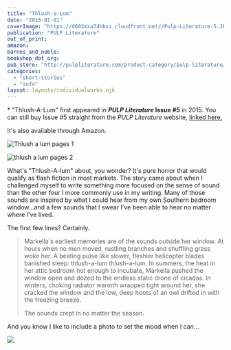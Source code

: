 ```yaml
---
title: "Thlush-a-Lum"
date: "2015-01-01"
coverImage: "https://d602mxa74hbsi.cloudfront.net//Pulp-Literature-5.JPG"
publication: "PULP Literature"
out_of_print:
amazon:
barnes_and_noble:
bookshop_dot_org:
pub_store: "http://pulpliterature.com/product-category/pulp-literature/issue-5-winter-2015/"
categories:
  - "short-stories"
  - "info"
layout: layouts/individualworks.njk
---
```


\* "Thlush-A-Lum" first appeared in **_PULP Literature_ Issue #5** in 2015. You can still buy Issue #5 straight from the _PULP Literature_ website, [linked here.](http://pulpliterature.com/product-category/pulp-literature/issue-5-winter-2015/)

It's also available through Amazon.

![Thlush a lum pages 1](https://d2ypg8o05lff0b.cloudfront.net/wp-content/uploads/sites/3/pages/Thlush-a-lum-pages-1-375x500.jpg)

![thlush a lum pages 2](https://d2ypg8o05lff0b.cloudfront.net/wp-content/uploads/sites/3/pages/thlush-a-lum-pages-2-375x500.jpg)

What's "Thlush-A-lum" about, you wonder? It's pure horror that would qualify as flash fiction in most markets. The story came about when I challenged myself to write something more focused on the sense of sound than the other four I more commonly use in my writing. Many of those sounds are inspired by what I could hear from my own Southern bedroom window...and a few sounds that I swear I've been able to hear no matter where I've lived.

The first few lines? Certainly.

> Markella's earliest memories are of the sounds outside her window. At hours when no men moved, rustling branches and shuffling grass woke her. A beating pulse like slower, fleshier helicopter blades banished sleep: thlush-a-lum thlush-a-lum. In summers, the heat in her attic bedroom hot enough to incubate, Markella pushed the window open and dozed to the endless static drone of cicadas. In winters, choking radiator warmth wrapped tight around her, she cracked the window and the low, deep hoots of an owl drifted in with the freezing breeze.
>
> The sounds crept in no matter the season.

And you know I like to include a photo to set the mood when I can...

[![](https://images.unsplash.com/photo-1535231540604-72e8fbaf8cdb?ixlib=rb-1.2.1&q=80&fm=jpg&crop=entropy&cs=tinysrgb&w=1080&fit=max&ixid=eyJhcHBfaWQiOjQ1NDExfQ)](https://images.unsplash.com/photo-1535231540604-72e8fbaf8cdb?ixlib=rb-1.2.1&q=80&fm=jpg&crop=entropy&cs=tinysrgb&w=1080&fit=max&ixid=eyJhcHBfaWQiOjQ1NDExfQ)
